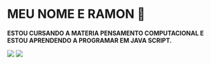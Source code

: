 # MEU NOME E  RAMON :cursing_face:

**ESTOU CURSANDO A MATERIA PENSAMENTO COMPUTACIONAL E ESTOU APRENDENDO A PROGRAMAR EM JAVA SCRIPT.** 

![](https://img.shields.io/badge/Scratch-4D97FF?style=for-the-badge&logo=Scratch&logoColor=white)
![](https://img.shields.io/badge/JavaScript-323330?style=for-the-badge&logo=javascript&logoColor=F7DF1E)
